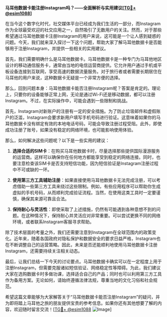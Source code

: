 **马耳他数据卡能注册Instagram吗？——全面解析与实用建议[[TG💪+ @esim1088](https://t.me/s/esim1088)]**

在当今这个数字化时代，社交媒体平台已经成为我们生活的一部分，而Instagram作为全球最受欢迎的社交应用之一，自然吸引了无数用户的关注。然而，对于那些希望通过马耳他数据卡注册Instagram的用户来说，这可能是一个让人感到疑惑的问题。今天，我们就来深入探讨一下这个问题，帮助大家了解马耳他数据卡是否能够用于注册Instagram，并提供一些相关的实用建议。

首先，我们需要明确什么是马耳他数据卡。马耳他数据卡是一种专门为马耳他地区设计的移动通信服务卡，通常由当地的电信运营商提供。它允许用户通过手机或平板设备连接到互联网，享受高速的数据流量服务。对于旅行者或者需要长期居住在马耳他的用户来说，这种数据卡无疑是一个非常方便的选择。

那么，回到问题本身：马耳他数据卡能否注册Instagram呢？答案是肯定的。理论上，只要你的设备能够正常上网，无论是通过Wi-Fi还是移动数据，都可以注册Instagram。不过，在实际操作中，可能会遇到一些限制和挑战。

首先，Instagram对新账户的注册有一定的安全措施。为了防止垃圾邮件和虚假账户的泛滥，Instagram会要求新用户填写手机号码进行验证。这意味着如果你的马耳他数据卡没有绑定有效的本地电话号码，可能会导致注册过程受阻。此外，即使成功注册了账号，如果没有稳定的网络环境，也可能影响使用体验。

那么，如何解决这些问题呢？以下是一些实用的建议：

1. **选择合适的SIM卡**：在购买马耳他数据卡时，尽量选择那些提供国际漫游服务的运营商。这样可以确保你在任何地方都能享受到稳定的网络连接。同时，也要注意检查该SIM卡是否支持短信功能，因为短信验证是Instagram注册过程中不可或缺的一环。

2. **使用第三方工具辅助注册**：如果直接使用马耳他数据卡无法完成注册，可以考虑借助一些第三方工具来绕过这些限制。例如，有些应用程序可以帮助你生成虚拟的手机号码，从而顺利完成验证流程。当然，在使用这类工具时一定要谨慎，确保其来源可靠且合法。

3. **保持耐心与灵活性**：即使采取了上述措施，仍然有可能遇到各种意想不到的问题。在这种情况下，保持耐心并灵活应对非常重要。可以尝试更换不同的网络环境，或者联系Instagram客服寻求帮助。

除了技术层面的考量之外，我们还需要注意到Instagram在全球范围内的政策变化。近年来，随着各国政府对隐私保护和数据安全的要求日益严格，Instagram也在不断调整自己的运营策略。因此，未来是否还能顺利地使用马耳他数据卡注册Instagram，还需要持续关注相关动态。

最后，让我们总结一下今天的讨论要点。马耳他数据卡确实可以在一定程度上用于注册Instagram，但需要克服诸如短信验证、网络稳定性等障碍。为此，我们建议大家在选购数据卡时多做功课，选择适合自己的产品；同时也可以利用第三方工具作为备用方案。无论如何，请始终遵循法律法规，尊重当地的文化习俗和社会规范。

希望这篇文章能够为大家解答关于“马耳他数据卡能否注册Instagram”的疑问，并为即将踏上马耳他之旅的朋友提供宝贵的参考信息。如果你还有其他想要了解的内容，欢迎随时留言交流！[[TG💪+ @esim1088](https://t.me/s/esim1088) ![Image](https://i.postimg.cc/4NQfJmqS/Snipaste-2025-05-13-00-14-12.png)]